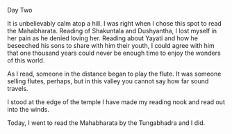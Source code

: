Day Two

It is unbelievably calm atop a hill. I was right when I chose this spot to read the Mahabharata.
Reading of Shakuntala and Dushyantha, I lost myself in her pain as he denied loving her. Reading about Yayati and how he beseeched his sons to share with him their youth, I could agree with him that one thousand years could never be enough time to enjoy the wonders of this world.

As I read, someone in the distance began to play the flute. It was someone selling flutes, perhaps, but in this valley you cannot say how far sound travels.

I stood at the edge of the temple I have made my reading nook and read out into the winds.

Today, I went to read the Mahabharata by the Tungabhadra and I did.
